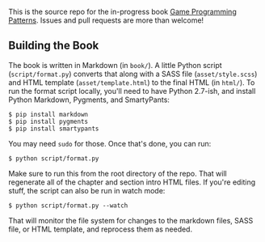 This is the source repo for the in-progress book [Game Programming Patterns][].
Issues and pull requests are more than welcome!

## Building the Book

The book is written in Markdown (in `book/`). A little Python script (`script/format.py`) converts that along with a SASS file (`asset/style.scss`) and HTML template (`asset/template.html`) to the final HTML (in `html/`). To run the format script locally, you'll need to have Python 2.7-ish, and install Python Markdown, Pygments, and SmartyPants:

    $ pip install markdown
    $ pip install pygments
    $ pip install smartypants

You may need `sudo` for those. Once that's done, you can run:

    $ python script/format.py

Make sure to run this from the root directory of the repo. That will regenerate all of the chapter and section intro HTML files. If you're editing stuff, the script can also be run in watch mode:

    $ python script/format.py --watch

That will monitor the file system for changes to the markdown files, SASS file, or HTML template, and reprocess them as needed.

[game programming patterns]: http://gameprogrammingpatterns.com/
